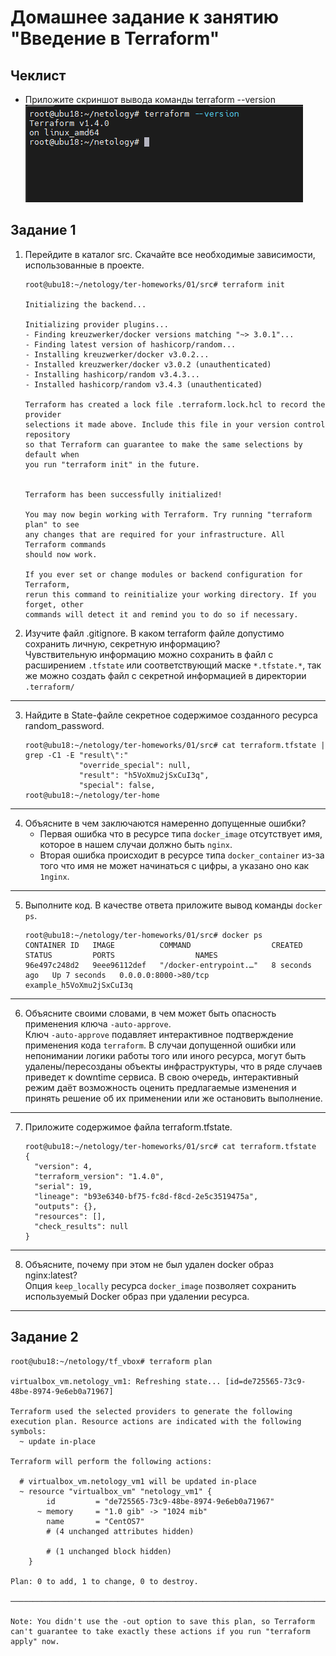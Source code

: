 # Домашнее задание к занятию "Введение в Terraform"
## Чеклист
  * Приложите скриншот вывода команды terraform --version
![](/terraform_version.PNG)

## Задание 1
1. Перейдите в каталог src. Скачайте все необходимые зависимости, использованные в проекте.
    ```
    root@ubu18:~/netology/ter-homeworks/01/src# terraform init
    
    Initializing the backend...
    
    Initializing provider plugins...
    - Finding kreuzwerker/docker versions matching "~> 3.0.1"...
    - Finding latest version of hashicorp/random...
    - Installing kreuzwerker/docker v3.0.2...
    - Installed kreuzwerker/docker v3.0.2 (unauthenticated)
    - Installing hashicorp/random v3.4.3...
    - Installed hashicorp/random v3.4.3 (unauthenticated)
    
    Terraform has created a lock file .terraform.lock.hcl to record the provider
    selections it made above. Include this file in your version control repository
    so that Terraform can guarantee to make the same selections by default when
    you run "terraform init" in the future.
    
    
    Terraform has been successfully initialized!
    
    You may now begin working with Terraform. Try running "terraform plan" to see
    any changes that are required for your infrastructure. All Terraform commands
    should now work.
    
    If you ever set or change modules or backend configuration for Terraform,
    rerun this command to reinitialize your working directory. If you forget, other
    commands will detect it and remind you to do so if necessary.
    ```
2. Изучите файл .gitignore. В каком terraform файле допустимо сохранить личную, секретную информацию?\
Чувствительную информацию можно сохранить в файл с расширением `.tfstate` или соответствующий маске `*.tfstate.*`, так
же можно создать файл с секретной информацией в директории `.terraform/`
---
3. Найдите в State-файле секретное содержимое созданного ресурса random_password.
    ```
    root@ubu18:~/netology/ter-homeworks/01/src# cat terraform.tfstate | grep -C1 -E "result\":"
                "override_special": null,
                "result": "h5VoXmu2jSxCuI3q",
                "special": false,
    root@ubu18:~/netology/ter-home
    ```
---
4. Объясните в чем заключаются намеренно допущенные ошибки?
   * Первая ошибка что в ресурсе типа `docker_image` отсутствует имя, которое в нашем случаи должно быть `nginx`.
   * Вторая ошибка происходит в ресурсе типа `docker_container` из-за того что имя не может начинаться с цифры,
а указано оно как `1nginx`.
---
5. Выполните код. В качестве ответа приложите вывод команды `docker ps`.
    ```
    root@ubu18:~/netology/ter-homeworks/01/src# docker ps
    CONTAINER ID   IMAGE          COMMAND                  CREATED         STATUS         PORTS                  NAMES
    96e497c248d2   9eee96112def   "/docker-entrypoint.…"   8 seconds ago   Up 7 seconds   0.0.0.0:8000->80/tcp   example_h5VoXmu2jSxCuI3q
    ```
---
6. Объясните своими словами, в чем может быть опасность применения ключа `-auto-approve`.\
Ключ `-auto-approve` подавляет интерактивное подтверждение применения кода `terraform`.
В случаи допущенной ошибки или непонимании логики работы того или иного ресурса, могут быть удалены/пересозданы объекты
инфраструктуры, что в ряде случаев приведет к downtime сервиса. В свою очередь, интерактивный режим даёт возможность
оценить предлагаемые изменения и принять решение об их применении или же остановить выполнение.
---
7. Приложите содержимое файла terraform.tfstate.
    ```
    root@ubu18:~/netology/ter-homeworks/01/src# cat terraform.tfstate
    {
      "version": 4,
      "terraform_version": "1.4.0",
      "serial": 19,
      "lineage": "b93e6340-bf75-fc8d-f8cd-2e5c3519475a",
      "outputs": {},
      "resources": [],
      "check_results": null
    }
    
    ```
---
8. Объясните, почему при этом не был удален docker образ nginx:latest?\
Опция `keep_locally` ресурса `docker_image` позволяет сохранить используемый Docker образ при удалении ресурса.
---

## Задание 2
```
root@ubu18:~/netology/tf_vbox# terraform plan

virtualbox_vm.netology_vm1: Refreshing state... [id=de725565-73c9-48be-8974-9e6eb0a71967]

Terraform used the selected providers to generate the following execution plan. Resource actions are indicated with the following symbols:
  ~ update in-place

Terraform will perform the following actions:

  # virtualbox_vm.netology_vm1 will be updated in-place
  ~ resource "virtualbox_vm" "netology_vm1" {
        id         = "de725565-73c9-48be-8974-9e6eb0a71967"
      ~ memory     = "1.0 gib" -> "1024 mib"
        name       = "CentOS7"
        # (4 unchanged attributes hidden)

        # (1 unchanged block hidden)
    }

Plan: 0 to add, 1 to change, 0 to destroy.

───────────────────────────────────────────────────────────────────────────────────────────────────────────────────────────────────────────────────────────────────────────────────────────────────────────────────────────────────────────────────────────────────────────────

Note: You didn't use the -out option to save this plan, so Terraform can't guarantee to take exactly these actions if you run "terraform apply" now.
```